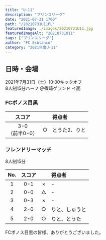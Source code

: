 ```yaml
---
title: "U-11"
description: "プリンスリーグ"
date: "2021-07-31 1700"
path: "/20210731U11PL"
featuredImage: ./images/20210731U11.jpg
featuredImageAlt: "20210731U11"
tags: ["プリンスリーグ"]
author: "FC Esblanco"
category: "2021年度U-11"
---
```


## 日時・会場

2021年7月31日（土）10:00キックオフ  
8人制15分ハーフ
＠篠崎グランド イ面

### FCボノス目黒

| スコア |   | 得点者  |
|:------:|:-:|:--------|
| 3-0<br/>（前半0-0） | ○ |とうた2、りと|

<script src="https://adm.shinobi.jp/s/f9835040bccb6582c56df68b8f5ecca7"></script>

### フレンドリーマッチ

8人制15分

| No.| スコア |   | 得点者  |
|:--:|:------:|:-:|:--------|
| 1  | 0-1 | × |-|
| 2  | 0-0 | △ |-|
| 3  | 0-3 | × |-|
| 4  | 2-0 | ○ |りと、しゅうと|
| 5  | 2-0 | ○ |りと、とうた|

FCボノス目黒の皆様、ありがとうございました。
